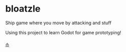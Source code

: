 # bloatzle

Ship game where you move by attacking and stuff

Using this project to learn Godot for game prototyping!

[:boat:](https://github.com/loksonarius/bloatzle)
